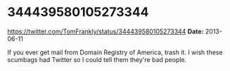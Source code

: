 # 344439580105273344
https://twitter.com/TomFrankly/status/344439580105273344
**Date:** 2013-06-11

If you ever get mail from Domain Registry of America, trash it. I wish these scumbags had Twitter so I could tell them they're bad people.
